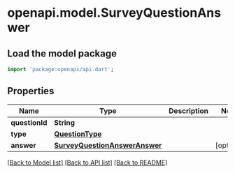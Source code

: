 # openapi.model.SurveyQuestionAnswer

## Load the model package
```dart
import 'package:openapi/api.dart';
```

## Properties
Name | Type | Description | Notes
------------ | ------------- | ------------- | -------------
**questionId** | **String** |  | 
**type** | [**QuestionType**](QuestionType.md) |  | 
**answer** | [**SurveyQuestionAnswerAnswer**](SurveyQuestionAnswerAnswer.md) |  | [optional] 

[[Back to Model list]](../README.md#documentation-for-models) [[Back to API list]](../README.md#documentation-for-api-endpoints) [[Back to README]](../README.md)


